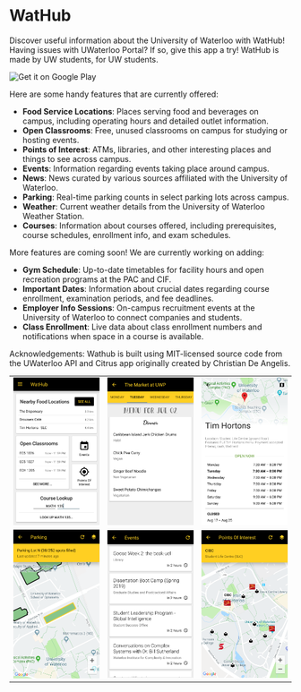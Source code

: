 # WatHub

Discover useful information about the University of Waterloo with WatHub! Having issues with UWaterloo Portal? If so, give this app a try! WatHub is made by UW students, for UW students.

<img alt='Get it on Google Play' src='https://play.google.com/intl/en_us/badges/images/generic/en_badge_web_generic.png'/>

Here are some handy features that are currently offered:
- <b>Food Service Locations</b>: Places serving food and beverages on campus, including operating hours and detailed outlet information.
- <b>Open Classrooms</b>: Free, unused classrooms on campus for studying or hosting events.
- <b>Points of Interest</b>: ATMs, libraries, and other interesting places and things to see across campus.
- <b>Events</b>: Information regarding events taking place around campus.
- <b>News</b>: News curated by various sources affiliated with the University of Waterloo.
- <b>Parking</b>: Real-time parking counts in select parking lots across campus.
- <b>Weather</b>: Current weather details from the University of Waterloo Weather Station.
- <b>Courses</b>: Information about courses offered, including prerequisites, course schedules, enrollment info, and exam schedules.

More features are coming soon! We are currently working on adding:
- <b>Gym Schedule</b>: Up-to-date timetables for facility hours and open recreation programs at the PAC and CIF.
- <b>Important Dates</b>: Information about crucial dates regarding course enrollment, examination periods, and fee deadlines.
- <b>Employer Info Sessions</b>: On-campus recruitment events at the University of Waterloo to connect companies and students.
- <b>Class Enrollment</b>: Live data about class enrollment numbers and notifications when space in a course is available.

Acknowledgements: Wathub is built using MIT-licensed source code from the UWaterloo API and Citrus app originally created by Christian De Angelis.
        
<table> 
  <tr> 
    <td> 
      <img src="https://raw.githubusercontent.com/wztlei/wathub/master/docs/screenshot_1.png">
    </td>
    <td>
      <img src="https://raw.githubusercontent.com/wztlei/wathub/master/docs/screenshot_2.png">          
    </td>
    <td>
      <img src="https://raw.githubusercontent.com/wztlei/wathub/master/docs/screenshot_3.png">           
    </td>
  </tr>
  <tr> 
    <td>
      <img src="https://raw.githubusercontent.com/wztlei/wathub/master/docs/screenshot_4.png">            
    </td>
    <td>
      <img src="https://raw.githubusercontent.com/wztlei/wathub/master/docs/screenshot_5.png">            
    </td>
    <td>
      <img src="https://raw.githubusercontent.com/wztlei/wathub/master/docs/screenshot_6.png">            
    </td>
  </tr>
</table>
